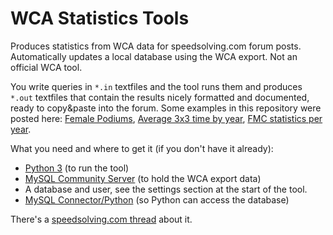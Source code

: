 WCA Statistics Tools
=========================

Produces statistics from WCA data for speedsolving.com forum posts. Automatically updates a local database using the WCA export. Not an official WCA tool.

You write queries in `*.in` textfiles and the tool runs them and produces `*.out` textfiles that contain the results nicely formatted and documented, ready to copy&paste into the forum. Some examples in this repository were posted here: [Female Podiums](http://www.speedsolving.com/forum/showthread.php?26121-Odd-WCA-stats-Stats-request-Thread&p=1011290&viewfull=1#post1011290), [Average 3x3 time by year](http://www.speedsolving.com/forum/showthread.php?26121-Odd-WCA-stats-Stats-request-Thread&p=1008461&viewfull=1#post1008461), [FMC statistics per year](http://www.speedsolving.com/forum/showthread.php?48994-Proposal-allow-a-move-limit-for-FMC&p=1009075&viewfull=1#post1009075).

What you need and where to get it (if you don't have it already):
- [Python 3](https://www.python.org/downloads/) (to run the tool)
- [MySQL Community Server](http://dev.mysql.com/downloads/) (to hold the WCA export data)
- A database and user, see the settings section at the start of the tool.
- [MySQL Connector/Python](http://dev.mysql.com/downloads/connector/python/) (so Python can access the database)

There's a [speedsolving.com thread](http://www.speedsolving.com/forum/showthread.php?49120) about it.
